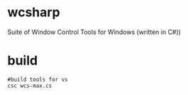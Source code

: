 # wcsharp

Suite of Window Control Tools for Windows  (written in C#))

# build
```
#build tools for vs
csc wcs-max.cs
```
